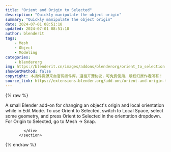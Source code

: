 ```yaml
---
title: "Orient and Origin to Selected"
description: "Quickly manipulate the object origin"
summary: "Quickly manipulate the object origin"
date: 2024-07-01 08:51:18
updated: 2024-07-01 08:51:18
author: blenderit
tags: 
    - Mesh
    - Object
    - Modeling
categories:
    - blenderorg
img: https://blenderit.cn/images/addons/blenderorg/orient_to_selection.png
showGetMethod: false
copyright: 本插件资源来自官网插件库，遵循开源协议，可免费使用，版权归原作者所有！
source_link: https://extensions.blender.org/add-ons/orient-and-origin-to-selected/
---
```


{% raw %}
<section id="about" class="mt-3">
            <div class="box style-rich-text">
              <p>A small Blender add-on for changing an object's origin and local orientation while in Edit Mode. To use Orient to Selected, switch to Local Space, select some geometry, and press Orient to Selected in the orientation dropdown. For Origin to Selected, go to Mesh -&gt; Snap.</p>

            </div>
          </section>
<div style="display: none">blenderorg</div>
{% endraw %}